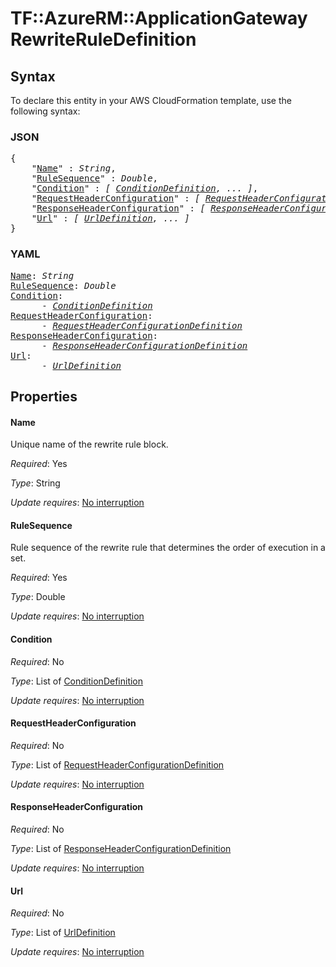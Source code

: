 # TF::AzureRM::ApplicationGateway RewriteRuleDefinition

## Syntax

To declare this entity in your AWS CloudFormation template, use the following syntax:

### JSON

<pre>
{
    "<a href="#name" title="Name">Name</a>" : <i>String</i>,
    "<a href="#rulesequence" title="RuleSequence">RuleSequence</a>" : <i>Double</i>,
    "<a href="#condition" title="Condition">Condition</a>" : <i>[ <a href="conditiondefinition.md">ConditionDefinition</a>, ... ]</i>,
    "<a href="#requestheaderconfiguration" title="RequestHeaderConfiguration">RequestHeaderConfiguration</a>" : <i>[ <a href="requestheaderconfigurationdefinition.md">RequestHeaderConfigurationDefinition</a>, ... ]</i>,
    "<a href="#responseheaderconfiguration" title="ResponseHeaderConfiguration">ResponseHeaderConfiguration</a>" : <i>[ <a href="responseheaderconfigurationdefinition.md">ResponseHeaderConfigurationDefinition</a>, ... ]</i>,
    "<a href="#url" title="Url">Url</a>" : <i>[ <a href="urldefinition.md">UrlDefinition</a>, ... ]</i>
}
</pre>

### YAML

<pre>
<a href="#name" title="Name">Name</a>: <i>String</i>
<a href="#rulesequence" title="RuleSequence">RuleSequence</a>: <i>Double</i>
<a href="#condition" title="Condition">Condition</a>: <i>
      - <a href="conditiondefinition.md">ConditionDefinition</a></i>
<a href="#requestheaderconfiguration" title="RequestHeaderConfiguration">RequestHeaderConfiguration</a>: <i>
      - <a href="requestheaderconfigurationdefinition.md">RequestHeaderConfigurationDefinition</a></i>
<a href="#responseheaderconfiguration" title="ResponseHeaderConfiguration">ResponseHeaderConfiguration</a>: <i>
      - <a href="responseheaderconfigurationdefinition.md">ResponseHeaderConfigurationDefinition</a></i>
<a href="#url" title="Url">Url</a>: <i>
      - <a href="urldefinition.md">UrlDefinition</a></i>
</pre>

## Properties

#### Name

Unique name of the rewrite rule block.

_Required_: Yes

_Type_: String

_Update requires_: [No interruption](https://docs.aws.amazon.com/AWSCloudFormation/latest/UserGuide/using-cfn-updating-stacks-update-behaviors.html#update-no-interrupt)

#### RuleSequence

Rule sequence of the rewrite rule that determines the order of execution in a set.

_Required_: Yes

_Type_: Double

_Update requires_: [No interruption](https://docs.aws.amazon.com/AWSCloudFormation/latest/UserGuide/using-cfn-updating-stacks-update-behaviors.html#update-no-interrupt)

#### Condition

_Required_: No

_Type_: List of <a href="conditiondefinition.md">ConditionDefinition</a>

_Update requires_: [No interruption](https://docs.aws.amazon.com/AWSCloudFormation/latest/UserGuide/using-cfn-updating-stacks-update-behaviors.html#update-no-interrupt)

#### RequestHeaderConfiguration

_Required_: No

_Type_: List of <a href="requestheaderconfigurationdefinition.md">RequestHeaderConfigurationDefinition</a>

_Update requires_: [No interruption](https://docs.aws.amazon.com/AWSCloudFormation/latest/UserGuide/using-cfn-updating-stacks-update-behaviors.html#update-no-interrupt)

#### ResponseHeaderConfiguration

_Required_: No

_Type_: List of <a href="responseheaderconfigurationdefinition.md">ResponseHeaderConfigurationDefinition</a>

_Update requires_: [No interruption](https://docs.aws.amazon.com/AWSCloudFormation/latest/UserGuide/using-cfn-updating-stacks-update-behaviors.html#update-no-interrupt)

#### Url

_Required_: No

_Type_: List of <a href="urldefinition.md">UrlDefinition</a>

_Update requires_: [No interruption](https://docs.aws.amazon.com/AWSCloudFormation/latest/UserGuide/using-cfn-updating-stacks-update-behaviors.html#update-no-interrupt)

